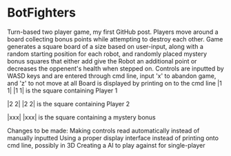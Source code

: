 # BotFighters
Turn-based two player game, my first GitHub post.
Players move around a board collecting bonus points while attempting to destroy each other.
Game generates a square board of a size based on user-input, along with a random starting position for each robot, and randomly placed mystery bonus squares that either add give the Robot an additional point or decreases the oppenent's health when stepped on.
Controls are inputted by WASD keys and are entered through cmd line, input 'x' to abandon game, and 'z' to not move at all
Board is displayed by printing on to the cmd line
|1 1|
|1 1| is the square containing Player 1

|2 2|
|2 2| is the square containing Player 2

|xxx|
|xxx| is the square containing a mystery bonus

Changes to be made:
Making controls read automatically instead of manually inputted 
Using a proper display interface instead of printing onto cmd line, possibly in 3D 
Creating a AI to play against for single-player
